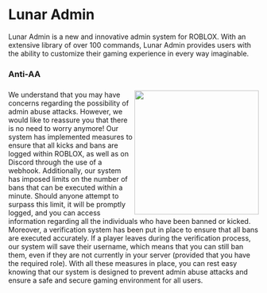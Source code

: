 # Lunar Admin
Lunar Admin is a new and innovative admin system for ROBLOX. With an extensive library of over 100 commands, Lunar Admin provides users with the ability to customize their gaming experience in every way imaginable.

### Anti-AA
<h3><img align="right" height="250" src="https://user-images.githubusercontent.com/128256644/228670280-dab1e007-922f-46c8-bbcc-7d9479dca2b9.jpg"></h3>
We understand that you may have concerns regarding the possibility of admin abuse attacks. However, we would like to reassure you that there is no need to worry anymore! Our system has implemented measures to ensure that all kicks and bans are logged within ROBLOX, as well as on Discord through the use of a webhook. Additionally, our system has imposed limits on the number of bans that can be executed within a minute. Should anyone attempt to surpass this limit, it will be promptly logged, and you can access information regarding all the individuals who have been banned or kicked. Moreover, a verification system has been put in place to ensure that all bans are executed accurately. If a player leaves during the verification process, our system will save their username, which means that you can still ban them, even if they are not currently in your server (provided that you have the required role). With all these measures in place, you can rest easy knowing that our system is designed to prevent admin abuse attacks and ensure a safe and secure gaming environment for all users.
